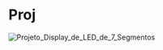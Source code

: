 # Proj

![Projeto_Display_de_LED_de_7_Segmentos](https://github.com/user-attachments/assets/9eec8055-4d3a-4ee0-8d12-18627fa1eed5)
